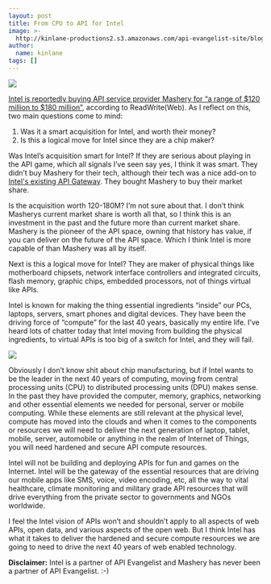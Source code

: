 ```yaml
---
layout: post
title: From CPU to API for Intel
image: >-
  http://kinlane-productions2.s3.amazonaws.com/api-evangelist-site/blog/Intel-logo.jpg
author:
  name: kinlane
tags: []
---
```

[![](https://s3.amazonaws.com/kinlane-productions2/api-service-providers/intel/Intel-logo.jpg)](http://intel.com)

[Intel is reportedly buying API service provider Mashery for “a range of $120 million to $180 million”](http://readwrite.com/2013/04/17/intel-acquires-mashery), according to ReadWrite(Web). As I reflect on this, two main questions come to mind:

1.  Was it a smart acquisition for Intel, and worth their money?
2.  Is this a logical move for Intel since they are a chip maker?

Was Intel’s acquisition smart for Intel? If they are serious about playing in the API game, which all signals I’ve seen say yes, I think it was smart. They didn’t buy Mashery for their tech, although their tech was a nice add-on to [Intel's existing API Gateway](http://cloudsecurity.intel.com/). They bought Mashery to buy their market share.

Is the acquisition worth 120-180M? I’m not sure about that. I don’t think Masherys current market share is worth all that, so I think this is an investment in the past and the future more than current market share. Mashery is the pioneer of the API space, owning that history has value, if you can deliver on the future of the API space. Which I think Intel is more capable of than Mashery was all by itself.

Next is this a logical move for Intel? They are maker of physical things like motherboard chipsets, network interface controllers and integrated circuits, flash memory, graphic chips, embedded processors, not of things virtual like APIs.

Intel is known for making the thing essential ingredients “inside” our PCs, laptops, servers, smart phones and digital devices. They have been the driving force of “compute” for the last 40 years, basically my entire life. I’ve heard lots of chatter today that Intel moving from building the physical ingredients, to virtual APIs is too big of a switch for Intel, and they will fail.

[![](https://s3.amazonaws.com/kinlane-productions2/api-service-providers/intel/intel-Expressway-Service-Gateway-Whiteboard.png)](http://cloudsecurity.intel.com/)

Obviously I don’t know shit about chip manufacturing, but if Intel wants to be the leader in the next 40 years of computing, moving from central processing units (CPU) to distributed processing units (DPU) makes sense. In the past they have provided the computer, memory, graphics, networking and other essential elements we needed for personal, server or mobile computing. While these elements are still relevant at the physical level, compute has moved into the clouds and when it comes to the components or resources we will need to deliver the next generation of laptop, tablet, mobile, server, automobile or anything in the realm of Internet of Things, you will need hardened and secure API compute resources.

Intel will not be building and deploying APIs for fun and games on the Internet. Intel will be the gateway of the essential resources that are driving our mobile apps like SMS, voice, video encoding, etc, all the way to vital healthcare, climate monitoring and military grade API resources that will drive everything from the private sector to governments and NGOs worldwide.

I feel the Intel vision of APIs won’t and shouldn’t apply to all aspects of web APIs, open data, and various aspects of the open web. But I think Intel has what it takes to deliver the hardened and secure compute resources we are going to need to drive the next 40 years of web enabled technology.

**Disclaimer:** Intel is a partner of API Evangelist and Mashery has never been a partner of API Evangelist. :-)